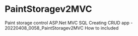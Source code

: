 # PaintStoragev2MVC
Paint storage control ASP.Net MVC SQL
Creating CRUD app - 20220408_0058_PaintStoragev2MVC
How to included
